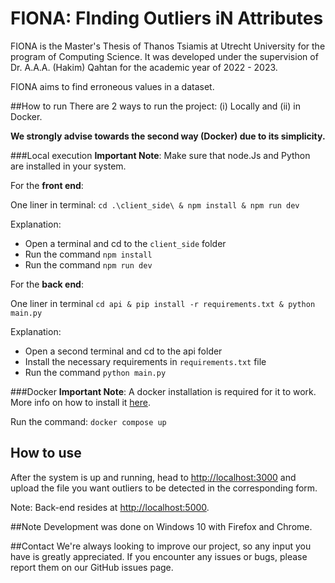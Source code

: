 # FIONA: FInding Outliers iN Attributes

FIONA is the Master's Thesis of Thanos Tsiamis
at Utrecht University for the program of Computing Science. It was developed under
the supervision of Dr. A.A.A. (Hakim) Qahtan for the academic year of 2022 - 2023.

FIONA aims to find erroneous values
in a dataset.

##How to run
There are 2 ways to run the project: (i) Locally and (ii) in Docker.

**We strongly advise towards the second way (Docker) due to its simplicity.**

###Local execution
**Important Note**: Make sure that node.Js and Python are installed in your system.

For the **front end**:

One liner in terminal: `cd .\client_side\ & npm install & npm run dev`

Explanation:

- Open a terminal and cd to the `client_side` folder 
- Run the command `npm install`
- Run the command `npm run dev`

For the **back end**:

One liner in terminal `cd api & pip install -r requirements.txt & python main.py`

Explanation:
- Open a second terminal and cd to the api folder
- Install the necessary requirements in `requirements.txt` file
- Run the command `python main.py`

###Docker
**Important Note**: A docker installation is required for it to work. More info on how to
install it [here](https://docs.docker.com/get-docker/).


Run the command:
`docker compose up`


## How to use
After the system is up and running, head to [http://localhost:3000](http://localhost:3000) and upload the file you want
outliers to be detected in the corresponding form.

Note: Back-end resides at [http://localhost:5000](http://localhost:5000).






##Note
Development was done on Windows 10 with Firefox and Chrome.

##Contact
We're always looking to improve our project, so any input you have is greatly appreciated. If you encounter any issues
or bugs, please report them on our GitHub issues page.
